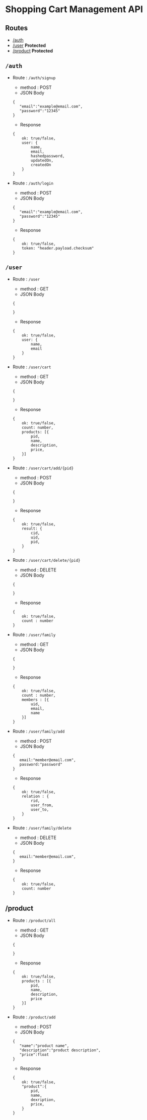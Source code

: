 # Shopping Cart Management API

## Routes
 - [/auth](#/auth)
 - [/user](#User) **Protected**
 - [/product](#Product) **Protected**

## `/auth`

- Route : `/auth/signup`
    - method : POST
    - JSON Body
    ```
    {
       "email":"example@email.com",
       "password":"12345"
    }
    ```
    - Response
    ```
    {
        ok: true/false,
        user: {
            name,
            email,
            hashedpassword,
            updatedOn,
            createdOn
        }
    }
    ```

- Route : `/auth/login`
    - method : POST
    - JSON Body
    ```
    {
       "email":"example@email.com",
       "password":"12345"
    }
    ```
    - Response
    ```
    {
        ok: true/false,
        token: "header.payload.checksum"
    }
    ```

## `/user`

- Route : `/user`
    - method : GET
    - JSON Body
    ```
    {
       
    }
    ```
    - Response
    ```
    {
        ok: true/false,
        user: {
            name,
            email
        }
    }
    ```

- Route : `/user/cart`
    - method : GET
    - JSON Body
    ```
    {
       
    }
    ```
    - Response
    ```
    {
        ok: true/false,
        count: number,
        products: [{
            pid,
            name,
            description,
            price,
        }]
    }
    ```

- Route : `/user/cart/add/{pid}`
    - method : POST
    - JSON Body
    ```
    {
       
    }
    ```
    - Response
    ```
    {
        ok: true/false,
        result: {
            cid,
            uid,
            pid,
        }
    }
    ```

- Route : `/user/cart/delete/{pid}`
    - method : DELETE
    - JSON Body
    ```
    {
       
    }
    ```
    - Response
    ```
    {
        ok: true/false,
        count : number
    }
    ```

- Route : `/user/family`
    - method : GET
    - JSON Body
    ```
    {
       
    }
    ```
    - Response
    ```
    {
        ok: true/false,
        count : number,
        members : [{
            uid,
            email,
            name
        }]
    }
    ```

- Route : `/user/family/add`
    - method : POST
    - JSON Body
    ```
    {
       email:"member@email.com",
       password:"password"
    }
    ```
    - Response
    ```
    {
        ok: true/false,
        relation : {
            rid,
            user_from,
            user_to,
        }
    }
    ```

- Route : `/user/family/delete`
    - method : DELETE
    - JSON Body
    ```
    {
       email:"member@email.com",
    }
    ```
    - Response
    ```
    {
        ok: true/false,
        count: number
    }
    ```

## /product

- Route : `/product/all`
    - method : GET
    - JSON Body
    ```
    {

    }
    ```
    - Response
    ```
    {
        ok: true/false,
        products : [{
            pid,
            name,
            description,
            price
        }]
    }
    ```

- Route : `/product/add`
    - method : POST
    - JSON Body
    ```
    {
       "name":"product name",
       "description":"product description",
       "price":float
    }
    ```
    - Response
    ```
    {
        ok: true/false,
        "product":{
            pid,
            name,
            dexription,
            price,
        }
    }
    ```